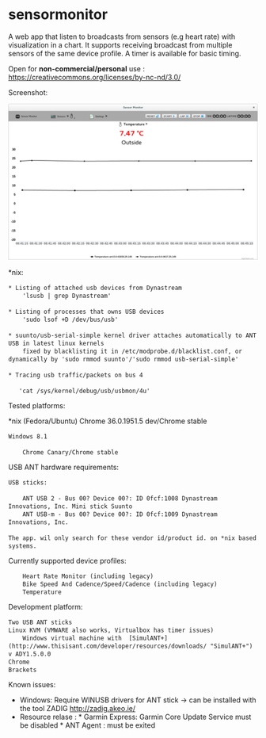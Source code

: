 sensormonitor
==========

A web app that listen to broadcasts from sensors (e.g heart rate) with visualization in a chart. It supports receiving broadcast from multiple sensors of the same device profile. A timer is available for basic timing.

Open for **non-commercial/personal** use : https://creativecommons.org/licenses/by-nc-nd/3.0/

Screenshot:

![Screenshot](/Temp/Temp/screenshot/chrome/sensormonitor-1280x800.png?raw=true)

*nix:

    * Listing of attached usb devices from Dynastream
        'lsusb | grep Dynastream'

    * Listing of processes that owns USB devices
        'sudo lsof +D /dev/bus/usb'

    * suunto/usb-serial-simple kernel driver attaches automatically to ANT USB in latest linux kernels
        fixed by blacklisting it in /etc/modprobe.d/blacklist.conf, or dynamically by 'sudo rmmod suunto'/'sudo rmmod usb-serial-simple'

    * Tracing usb traffic/packets on bus 4

       'cat /sys/kernel/debug/usb/usbmon/4u'

Tested platforms:

   *nix (Fedora/Ubuntu)
        Chrome 36.0.1951.5 dev/Chrome stable

    Windows 8.1

        Chrome Canary/Chrome stable

USB ANT hardware requirements:

    USB sticks:

        ANT USB 2 - Bus 00? Device 00?: ID 0fcf:1008 Dynastream Innovations, Inc. Mini stick Suunto
        ANT USB-m - Bus 00? Device 00?: ID 0fcf:1009 Dynastream Innovations, Inc.

    The app. wil only search for these vendor id/product id. on *nix based systems.

Currently supported device profiles:

        Heart Rate Monitor (including legacy)
        Bike Speed And Cadence/Speed/Cadence (including legacy)
        Temperature

Development platform:

    Two USB ANT sticks
    Linux KVM (VMWARE also works, Virtualbox has timer issues)
        Windows virtual machine with  [SimulANT+](http://www.thisisant.com/developer/resources/downloads/ "SimulANT+") v ADY1.5.0.0
    Chrome
    Brackets

Known issues:

  * Windows: Require WINUSB drivers for ANT stick -> can be installed with the tool ZADIG http://zadig.akeo.ie/
  * Resource relase :
        * Garmin Express: Garmin Core Update Service must be disabled
        * ANT Agent : must be exited
